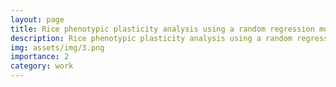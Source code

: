 ```yaml
---
layout: page
title: Rice phenotypic plasticity analysis using a random regression model
description: Rice phenotypic plasticity analysis using a random regression model
img: assets/img/3.png
importance: 2
category: work
---
```

